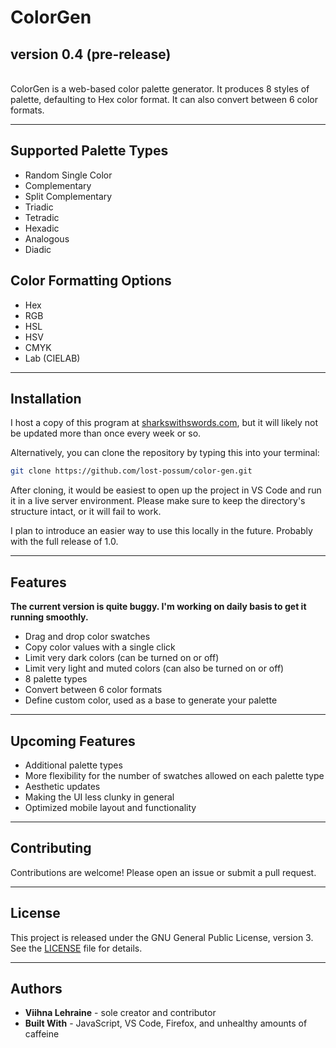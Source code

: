 # ColorGen
## version 0.4 (pre-release)

<br>
ColorGen is a web-based color palette generator. It produces 8 styles of palette, defaulting to Hex color format. It can also convert between 6 color formats.

*** 
 
 
## Supported Palette Types

- Random Single Color
- Complementary
- Split Complementary
- Triadic
- Tetradic
- Hexadic
- Analogous
- Diadic

## Color Formatting Options

- Hex
- RGB
- HSL
- HSV
- CMYK
- Lab (CIELAB)

***

## Installation

I host a copy of this program at [sharkswithswords.com](http://sharkswithswords.com/desktop/html/color-palette-generator.html), but it will likely not be updated more than once every week or so.

Alternatively, you can clone the repository by typing this into your terminal:

```sh
git clone https://github.com/lost-possum/color-gen.git
```

After cloning, it would be easiest to open up the project in VS Code and run it in a live server environment. Please make sure to keep the directory's structure intact, or it will fail to work.

I plan to introduce an easier way to use this locally in the future. Probably with the full release of 1.0.

***

## Features

**The current version is quite buggy. I'm working on daily basis to get it running smoothly.**

- Drag and drop color swatches
- Copy color values with a single click
- Limit very dark colors (can be turned on or off)
- Limit very light and muted colors (can also be turned on or off)
- 8 palette types
- Convert between 6 color formats
- Define custom color, used as a base to generate your palette

***

## Upcoming Features

- Additional palette types
- More flexibility for the number of swatches allowed on each palette type
- Aesthetic updates
- Making the UI less clunky in general
- Optimized mobile layout and functionality

***

## Contributing

Contributions are welcome! Please open an issue or submit a pull request.

***

## License

This project is released under the GNU General Public License, version 3. See the [LICENSE](LICENSE) file for details.

***

## Authors

- **Viihna Lehraine** - sole creator and contributor
- **Built With** - JavaScript, VS Code, Firefox, and unhealthy amounts of caffeine